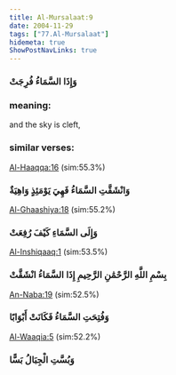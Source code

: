 ```yaml
---
title: Al-Mursalaat:9
date: 2004-11-29
tags: ["77.Al-Mursalaat"]
hidemeta: true 
ShowPostNavLinks: true 
---
```

### وَإِذَا السَّمَاءُ فُرِجَتْ
### meaning: 
and the sky is cleft,
### similar verses: 

[Al-Haaqqa:16](/69/16) (sim:55.3%)

### وَانْشَقَّتِ السَّمَاءُ فَهِيَ يَوْمَئِذٍ وَاهِيَةٌ

[Al-Ghaashiya:18](/88/18) (sim:55.2%)

### وَإِلَى السَّمَاءِ كَيْفَ رُفِعَتْ

[Al-Inshiqaaq:1](/84/1) (sim:53.5%)

### بِسْمِ اللَّهِ الرَّحْمَٰنِ الرَّحِيمِ إِذَا السَّمَاءُ انْشَقَّتْ

[An-Naba:19](/78/19) (sim:52.5%)

### وَفُتِحَتِ السَّمَاءُ فَكَانَتْ أَبْوَابًا

[Al-Waaqia:5](/56/5) (sim:52.2%)

### وَبُسَّتِ الْجِبَالُ بَسًّا

